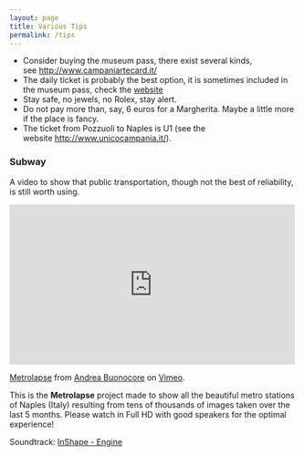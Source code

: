 ```yaml
---
layout: page
title: Various Tips
permalink: /tips
---
```


-   Consider buying the museum pass, there exist several kinds,
    see <http://www.campaniartecard.it/>
-   The daily ticket is probably the best option, it is sometimes
    included in the museum pass, check
    the [website](http://www.unicocampania.it/index.php?lang=en)
-   Stay safe, no jewels, no Rolex, stay alert.
-   Do not pay more than, say, 6 euros for a Margherita. Maybe a little
    more if the place is fancy.
-   The ticket from Pozzuoli to Naples is U1 (see the
    website <http://www.unicocampania.it/>).


### Subway

A video to show that public transportation, though not the best
of reliability, is still worth using.

<iframe src="https://player.vimeo.com/video/119962408"
width="500" height="281" frameborder="0" webkitallowfullscreen mozallowfullscreen allowfullscreen>
</iframe>
<p>
	<a href="https://vimeo.com/119962408">Metrolapse</a> from <a href="https://vimeo.com/andreabuonocore">Andrea Buonocore</a>
	on <a href="https://vimeo.com">Vimeo</a>.
</p>

This is the **Metrolapse** project made to show all the beautiful metro stations of Naples (Italy) resulting
from tens of thousands of images taken over the last 5 months.
Please watch in Full HD with good speakers for the optimal experience!

Soundtrack: [InShape - Engine](https://www.jamendo.com/it/track/1108306/engine)